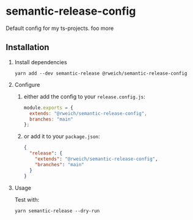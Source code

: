 # semantic-release-config

Default config for my ts-projects. foo more

## Installation

1. Install dependencies

    ```shell
    yarn add --dev semantic-release @rweich/semantic-release-config
    ```

1. Configure
    1. either add the config to your `release.config.js`:

        ```javascript
        module.exports = {
          extends: "@rweich/semantic-release-config",
          branches: "main"
        };
        ```

    1. or add it to your `package.json`:

        ```json
        {
          "release": {
            "extends": "@rweich/semantic-release-config",
            "branches": "main"
          }
        }
        ```

1. Usage

   Test with:

   ```shell
   yarn semantic-release --dry-run
   ```
